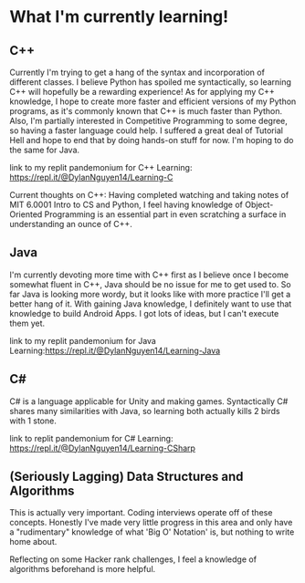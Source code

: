 # What I'm currently learning!
## C++
Currently I'm trying to get a hang of the syntax and incorporation of different classes. I believe Python has spoiled me syntactically,
so learning C++ will hopefully be a rewarding experience!
As for applying my C++ knowledge, I hope to create more faster and efficient versions of my Python programs, as
it's commonly known that C++ is much faster than Python. Also, I'm partially interested in Competitive Programming to some degree,
so having a faster language could help.
I suffered a great deal of Tutorial Hell and hope to end that by doing hands-on stuff for now. I'm hoping to do the same for Java.

link to my replit pandemonium for C++ Learning: https://repl.it/@DylanNguyen14/Learning-C

Current thoughts on C++:
Having completed watching and taking notes of MIT 6.0001 Intro to CS and Python, I feel having knowledge of Object-Oriented Programming is an essential part in even scratching a surface in understanding an ounce of C++.

## Java
I'm currently devoting more time with C++ first as I believe once I become somewhat fluent in C++, Java should be no issue for me to get used to.
So far Java is looking more wordy, but it looks like with more practice I'll get a better hang of it.
With gaining Java knowledge, I definitely want to use that knowledge to build Android Apps.
I got lots of ideas, but I can't execute them yet.

link to my replit pandemonium for Java Learning:https://repl.it/@DylanNguyen14/Learning-Java

## C#
C# is a language applicable for Unity and making games. Syntactically C# shares many similarities with Java, so learning both actually kills 2 birds with 1 stone.

link to replit pandemonium for C# Learning: https://repl.it/@DylanNguyen14/Learning-CSharp

## (Seriously Lagging) Data Structures and Algorithms
This is actually very important. Coding interviews operate off of these concepts.
Honestly I've made very little progress in this area and only have a "rudimentary" knowledge of what 'Big O' Notation' is, but nothing to write home about.

Reflecting on some Hacker rank challenges, I feel a knowledge of algorithms beforehand is more helpful.
